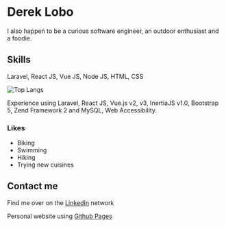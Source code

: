 # Derek Lobo

<!-- ![Derek Lobo](https://gravatar.com/avatar/c058e65e0a20333d266d8ce3ed937ebd#avatar?size=150) -->
<!-- <p>
  <b>Full-stack Developer</b>
</p>
-->
I also happen to be a curious software engineer, an outdoor enthusiast and a foodie.
<!--
![Derek's GitHub Streak](https://streak-stats.demolab.com?user=dereklobo&hide_border=true&date_format=j%20M%5B%20Y%5D&mode=weekly) -->

<!-- ## GitHub stats
[![Derek's GitHub stats](https://github-readme-stats.vercel.app/api?username=dereklobo)](https://github.com/dereklobo/github-readme-stats) -->

<!--
<p align="center">
  <a href="https://linkedin.com/in/idereklobo">
    <img src="https://img.shields.io/badge/-LinkedIn-blue?logo=linkedin&style=flat-square" />
  </a>
  <img src="https://komarev.com/ghpvc/?username=dereklobo&style=flat-square" alt="Profile views" />
  <img src="https://img.shields.io/github/followers/dereklobo?style=social" />
</p>
-->

<!-- ## 🛠️ Tech Stack

![Python](https://img.shields.io/badge/-Python-333?style=flat&logo=python)
![TypeScript](https://img.shields.io/badge/-TypeScript-333?style=flat&logo=typescript)
![React](https://img.shields.io/badge/-React-333?style=flat&logo=react)
![Node.js](https://img.shields.io/badge/-Node.js-333?style=flat&logo=node.js)
![AWS](https://img.shields.io/badge/-AWS-333?style=flat&logo=amazon-aws)
![Docker](https://img.shields.io/badge/-Docker-333?style=flat&logo=docker)
![Kubernetes](https://img.shields.io/badge/-Kubernetes-333?style=flat&logo=kubernetes)
![GitHub Actions](https://img.shields.io/badge/-GitHub_Actions-333?style=flat&logo=github-actions) -->


## Skills
Laravel, React JS, Vue JS, Node JS, HTML, CSS

![Top Langs](https://github-readme-stats.vercel.app/api/top-langs/?username=dereklobo&langs_count=8&layout=compact)

Experience using Laravel, React JS, Vue.js v2, v3, InertiaJS v1.0, Bootstrap 5, Zend Framework 2 and MySQL, Web Accessibility.


### Likes
* Biking
* Swimming
* Hiking
* Trying new cuisines

## Contact me
Find me over on the [LinkedIn](https://www.linkedin.com/in/idereklobo/) network

Personal website using [Github Pages](https://dereklobo.github.io/about.html)
